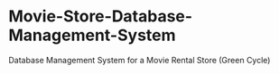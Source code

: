 # Movie-Store-Database-Management-System
Database Management System for a Movie Rental Store (Green Cycle)

